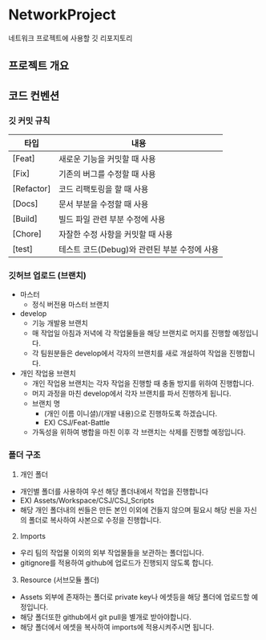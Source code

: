 # NetworkProject

네트워크 프로젝트에 사용할 깃 리포지토리

## 프로젝트 개요


## 코드 컨벤션

### 깃 커밋 규칙
| 타입 | 내용 |
| --------- | --------------------- |
|[Feat] | 새로운 기능을 커밋할 때 사용 |
|[Fix]  | 기존의 버그를 수정할 때 사용 |
|[Refactor] | 코드 리팩토링을 할 때 사용 |
|[Docs] | 문서 부분을 수정할 때 사용 |
|[Build] | 빌드 파일 관련 부분 수정에 사용 |
|[Chore]| 자잘한 수정 사항을 커밋할 때 사용|
|[test] | 테스트 코드(Debug)와 관련된 부분 수정에 사용 |

### 깃허브 업로드 (브랜치)
- 마스터
  - 정식 버전용 마스터 브랜치
- develop
  - 기능 개발용 브랜치
  - 매 작업일 아침과 저녁에 각 작업물들을 해당 브랜치로 머지를 진행할 예정입니다.
  - 각 팀원분들은 develop에서 각자의 브랜치를 새로 개설하여 작업을 진행합니다.
- 개인 작업용 브랜치
  - 개인 작업용 브랜치는 각자 작업을 진행할 때 충돌 방지를 위하여 진행합니다.
  - 머지 과정을 마친 develop에서 각자 브랜치를 파서 진행하게 됩니다.
  - 브랜치 명
    - (개인 이름 이니셜)/(개발 내용)으로 진행하도록 하겠습니다.
    - EX) CSJ/Feat-Battle
  - 가독성을 위하여 병합을 마친 이후 각 브랜치는 삭제를 진행할 예정입니다.

### 폴더 구조
1. 개인 폴더
  - 개인별 폴더를 사용하여 우선 해당 폴더내에서 작업을 진행합니다
  - EX) Assets/Workspace/CSJ/CSJ_Scripts
  - 해당 개인 폴더내의 씬들은 만든 본인 이외에 건들지 않으며 필요시 해당 씬을 자신의 폴더로 복사하여 사본으로 수정을 진행합니다.
2. Imports
  - 우리 팀의 작업물 이외의 외부 작업물들을 보관하는 폴더입니다.
  - gitignore를 적용하여 github에 업로드가 진행되지 않도록 합니다.
3. Resource (서브모듈 폴더)
  - Assets 외부에 존재하는 폴더로 private key나 에셋등을 해당 폴더에 업로드할 예정입니다.
  - 해당 폴더또한 github에서 git pull을 별개로 받아야합니다.
  - 해당 폴더에서 에셋을 복사하여 imports에 적용시켜주시면 됩니다.
